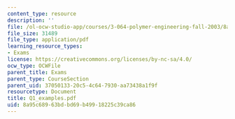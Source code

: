 ```yaml
---
content_type: resource
description: ''
file: /ol-ocw-studio-app/courses/3-064-polymer-engineering-fall-2003/8a95c68963bdbd69b49918225c39ca86_Q1_examples.pdf
file_size: 31489
file_type: application/pdf
learning_resource_types:
- Exams
license: https://creativecommons.org/licenses/by-nc-sa/4.0/
ocw_type: OCWFile
parent_title: Exams
parent_type: CourseSection
parent_uid: 37050133-20c5-4c64-7930-aa73438a1f9f
resourcetype: Document
title: Q1_examples.pdf
uid: 8a95c689-63bd-bd69-b499-18225c39ca86
---
```

